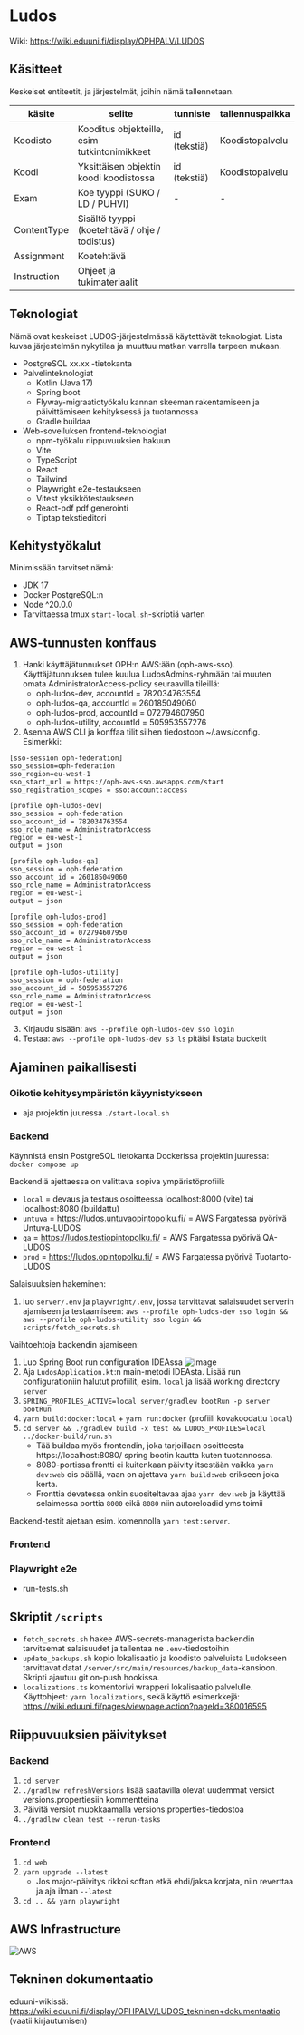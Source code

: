# Ludos
Wiki: https://wiki.eduuni.fi/display/OPHPALV/LUDOS

## Käsitteet

Keskeiset entiteetit, ja järjestelmät, joihin nämä tallennetaan.

| käsite      | selite                                        | tunniste     | tallennuspaikka |
|-------------|-----------------------------------------------|--------------|-----------------|
| Koodisto    | Kooditus objekteille, esim tutkintonimikkeet  | id (tekstiä) | Koodistopalvelu |
| Koodi       | Yksittäisen objektin koodi koodistossa        | id (tekstiä) | Koodistopalvelu |
| Exam        | Koe tyyppi (SUKO / LD / PUHVI)                | -            | -               |
| ContentType | Sisältö tyyppi (koetehtävä / ohje / todistus) |              |                 |
| Assignment  | Koetehtävä                                    |              |                 |
| Instruction | Ohjeet ja tukimateriaalit                     |              |                 |

## Teknologiat

Nämä ovat keskeiset LUDOS-järjestelmässä käytettävät teknologiat. Lista kuvaa järjestelmän nykytilaa ja muuttuu matkan varrella tarpeen mukaan.

- PostgreSQL xx.xx -tietokanta
- Palvelinteknologiat
    - Kotlin (Java 17)
    - Spring boot
    - Flyway-migraatiotyökalu kannan skeeman rakentamiseen ja päivittämiseen kehityksessä ja tuotannossa
    - Gradle buildaa
- Web-sovelluksen frontend-teknologiat
    - npm-työkalu riippuvuuksien hakuun
    - Vite
    - TypeScript
    - React
    - Tailwind
    - Playwright e2e-testaukseen
    - Vitest yksikkötestaukseen
    - React-pdf pdf generointi
    - Tiptap tekstieditori

## Kehitystyökalut

Minimissään tarvitset nämä:
- JDK 17
- Docker PostgreSQL:n
- Node ^20.0.0
- Tarvittaessa tmux `start-local.sh`-skriptiä varten

## AWS-tunnusten konffaus

1) Hanki käyttäjätunnukset OPH:n AWS:ään (oph-aws-sso). Käyttäjätunnuksen tulee kuulua LudosAdmins-ryhmään tai muuten omata AdministratorAccess-policy seuraavilla tileillä:
   * oph-ludos-dev,     accountId = 782034763554
   * oph-ludos-qa,      accountId = 260185049060
   * oph-ludos-prod,    accountId = 072794607950
   * oph-ludos-utility, accountId = 505953557276
2) Asenna AWS CLI ja konffaa tilit siihen tiedostoon ~/.aws/config. Esimerkki:

```
[sso-session oph-federation]
sso_session=oph-federation
sso_region=eu-west-1
sso_start_url = https://oph-aws-sso.awsapps.com/start
sso_registration_scopes = sso:account:access

[profile oph-ludos-dev]
sso_session = oph-federation
sso_account_id = 782034763554
sso_role_name = AdministratorAccess
region = eu-west-1
output = json

[profile oph-ludos-qa]
sso_session = oph-federation
sso_account_id = 260185049060
sso_role_name = AdministratorAccess
region = eu-west-1
output = json

[profile oph-ludos-prod]
sso_session = oph-federation
sso_account_id = 072794607950
sso_role_name = AdministratorAccess
region = eu-west-1
output = json

[profile oph-ludos-utility]
sso_session = oph-federation
sso_account_id = 505953557276
sso_role_name = AdministratorAccess
region = eu-west-1
output = json
```

3) Kirjaudu sisään: `aws --profile oph-ludos-dev sso login` 
4) Testaa: `aws --profile oph-ludos-dev s3 ls` pitäisi listata bucketit


## Ajaminen paikallisesti

### Oikotie kehitysympäristön käyynistykseen
- aja projektin juuressa `./start-local.sh`

### Backend

Käynnistä ensin PostgreSQL tietokanta Dockerissa projektin juuressa: `docker compose up`

Backendiä ajettaessa on valittava sopiva ympäristöprofiili:
- `local` = devaus ja testaus osoitteessa localhost:8000 (vite) tai localhost:8080 (buildattu)
- `untuva` = https://ludos.untuvaopintopolku.fi/ = AWS Fargatessa pyörivä Untuva-LUDOS
- `qa` = https://ludos.testiopintopolku.fi/ = AWS Fargatessa pyörivä QA-LUDOS
- `prod` = https://ludos.opintopolku.fi/ = AWS Fargatessa pyörivä Tuotanto-LUDOS

Salaisuuksien hakeminen:
1) luo `server/.env` ja `playwright/.env`, jossa tarvittavat salaisuudet serverin ajamiseen ja testaamiseen: `aws --profile oph-ludos-dev sso login && aws --profile oph-ludos-utility sso login && scripts/fetch_secrets.sh`

Vaihtoehtoja backendin ajamiseen:
1) Luo Spring Boot run configuration IDEAssa
   ![image](https://github.com/Opetushallitus/ludos/assets/1202380/aa273728-0b41-4625-8d3f-1a6cf9c63079)
2) Aja `LudosApplication.kt`:n main-metodi IDEAsta. Lisää run configurationiin halutut profiilit, esim. `local` ja lisää working directory `server`
3) `SPRING_PROFILES_ACTIVE=local server/gradlew bootRun -p server bootRun`
4) `yarn build:docker:local` + `yarn run:docker` (profiili kovakoodattu `local`)
5) `cd server && ./gradlew build -x test && LUDOS_PROFILES=local ../docker-build/run.sh`
    * Tää buildaa myös frontendin, joka tarjoillaan osoitteesta https://localhost:8080/ spring
      bootin kautta kuten tuotannossa.
    * 8080-portissa frontti ei kuitenkaan päivity itsestään vaikka `yarn dev:web` ois päällä, vaan on ajettava `yarn build:web` erikseen joka kerta.
    * Fronttia devatessa onkin suositeltavaa ajaa `yarn dev:web` ja käyttää selaimessa porttia `8000` eikä `8080` niin autoreloadid yms toimii

Backend-testit ajetaan esim. komennolla `yarn test:server`.

### Frontend

### Playwright e2e
- run-tests.sh


## Skriptit `/scripts`
- `fetch_secrets.sh` hakee AWS-secrets-managerista backendin tarvitsemat salaisuudet ja tallentaa ne `.env`-tiedostoihin
- `update_backups.sh` kopio lokalisaatio ja koodisto palveluista Ludokseen tarvittavat datat `/server/src/main/resources/backup_data`-kansioon. Skripti ajautuu git on-push hookissa.
- `localizations.ts` komentorivi wrapperi lokalisaatio palvelulle. Käyttohjeet: `yarn localizations`, sekä käyttö esimerkkejä: https://wiki.eduuni.fi/pages/viewpage.action?pageId=380016595

## Riippuvuuksien päivitykset

### Backend

1) `cd server`
2) `./gradlew refreshVersions` lisää saatavilla olevat uudemmat versiot versions.propertiesiin kommentteina
3) Päivitä versiot muokkaamalla versions.properties-tiedostoa
4) `./gradlew clean test --rerun-tasks`

### Frontend

1) `cd web`
2) `yarn upgrade --latest`
   * Jos major-päivitys rikkoi softan etkä ehdi/jaksa korjata, niin reverttaa ja aja ilman `--latest`
3) `cd .. && yarn playwright`

## AWS Infrastructure

![AWS](./docs/images/Ludos_AWS_setup.png)

## Tekninen dokumentaatio

eduuni-wikissä: https://wiki.eduuni.fi/display/OPHPALV/LUDOS_tekninen+dokumentaatio (vaatii kirjautumisen)

